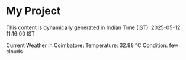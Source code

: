# My Project

This content is dynamically generated in Indian Time (IST): 2025-05-12 11:16:00 IST


Current Weather in Coimbatore:
Temperature: 32.88 °C
Condition: few clouds
